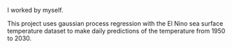 I worked by myself.

This project uses gaussian process regression with the El Nino sea surface temperature dataset to make daily predictions of the temperature from 1950 to 2030.

